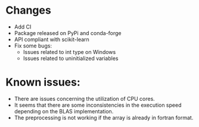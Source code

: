 # Changes

- Add CI 
- Package released on PyPi and conda-forge
- API compliant with scikit-learn
- Fix some bugs: 
    - Issues related to int type on Windows
    - Issues related to uninitialized variables

# Known issues:

- There are issues concerning the utilization of CPU cores.
- It seems that there are some inconsistencies in the execution speed depending on the BLAS implementation.
- The preprocessing is not working if the array is already in fortran format.